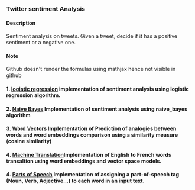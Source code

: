 ### Twitter sentiment Analysis
#### **Description**
Sentiment analysis on tweets. Given a tweet,  decide if it has a positive sentiment or a negative one.
#### Note
Github doesn't render the formulas using mathjax hence not visible in github

#### 1. [logistic regression](https://github.com/billwiliams/NLP/tree/main/LR) implementation of sentiment analysis using logistic regression algorithm.

#### 2. [Naive Bayes](https://github.com/billwiliams/NLP/tree/main/Naive_bayes) Implementation of sentiment analysis using naive_bayes algorithm

#### 3. [Word Vectors](https://github.com/billwiliams/NLP/tree/main/word_vectors) Implementation of Prediction of  analogies between words and  word embeddings comparison  using a similarity measure (cosine similarity)

#### 4. [Machine Translation](https://github.com/billwiliams/NLP/tree/main/machine_translation)Implementation of  English to French words transaltion using word embeddings and vector space models.

#### 4. [Parts of Speech](https://github.com/billwiliams/NLP/tree/main/parts_of_speech) Implementation of  assigning a part-of-speech tag (Noun, Verb, Adjective...) to each word in an input text.


